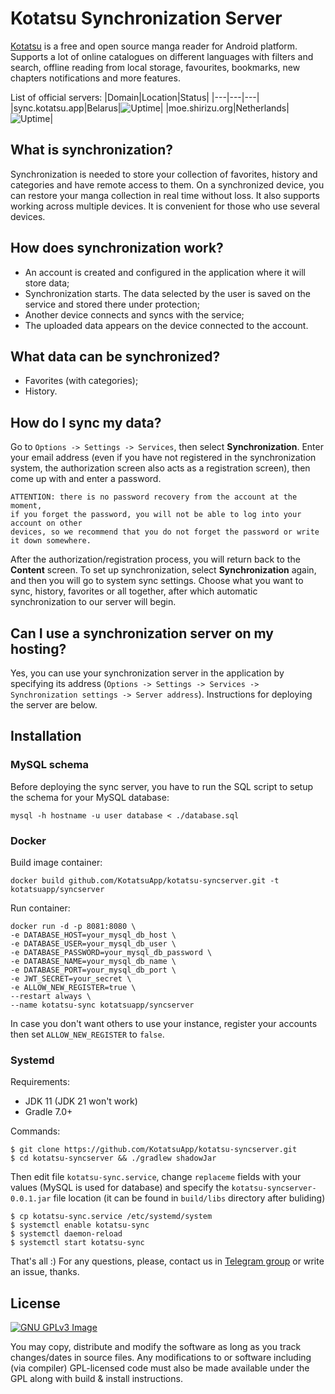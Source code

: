 # Kotatsu Synchronization Server

[Kotatsu](https://github.com/KotatsuApp/Kotatsu) is a free and open source manga reader for Android platform. Supports a lot of online catalogues on different languages with filters and search, offline reading from local storage, favourites, bookmarks, new chapters notifications and more features.

List of official servers:
|Domain|Location|Status|
|---|---|---|
|sync.kotatsu.app|Belarus|![[Uptime](https://health.kotatsu.app/api/badge/1/status)](https://status.kotatsu.app/api/badge/1/status)|
|moe.shirizu.org|Netherlands|![[Uptime](https://health.kotatsu.app/api/badge/7/status)](https://status.kotatsu.app/api/badge/7/status)|

## What is synchronization?
Synchronization is needed to store your collection of favorites, history and categories and have remote access to them. On a synchronized device, you can restore your manga collection in real time without loss. It also supports working across multiple devices. It is convenient for those who use several devices.

## How does synchronization work?
 - An account is created and configured in the application where it will store data;
 - Synchronization starts. The data selected by the user is saved on the service and stored there under protection;
 - Another device connects and syncs with the service;
 - The uploaded data appears on the device connected to the account.

## What data can be synchronized?
 - Favorites (with categories);
 - History.

## How do I sync my data?
Go to `Options -> Settings -> Services`, then select **Synchronization**. Enter your email address (even if you have not registered in the synchronization system, the authorization screen also acts as a registration screen), then come up with and enter a password.

    ATTENTION: there is no password recovery from the account at the moment,
	if you forget the password, you will not be able to log into your account on other
	devices, so we recommend that you do not forget the password or write it down somewhere.

After the authorization/registration process, you will return back to the **Content** screen. To set up synchronization, select **Synchronization** again, and then you will go to system sync settings. Choose what you want to sync, history, favorites or all together, after which automatic synchronization to our server will begin.

## Can I use a synchronization server on my hosting?
Yes, you can use your synchronization server in the application by specifying its address (`Options -> Settings -> Services -> Synchronization settings -> Server address`). Instructions for deploying the server are below.

## Installation
### MySQL schema

Before deploying the sync server, you have to run the SQL script to setup the schema for your MySQL database:

	mysql -h hostname -u user database < ./database.sql

### Docker
Build image container:

    docker build github.com/KotatsuApp/kotatsu-syncserver.git -t kotatsuapp/syncserver

Run container:

    docker run -d -p 8081:8080 \
	-e DATABASE_HOST=your_mysql_db_host \
	-e DATABASE_USER=your_mysql_db_user \
	-e DATABASE_PASSWORD=your_mysql_db_password \
	-e DATABASE_NAME=your_mysql_db_name \
 	-e DATABASE_PORT=your_mysql_db_port \
	-e JWT_SECRET=your_secret \
	-e ALLOW_NEW_REGISTER=true \
	--restart always \
	--name kotatsu-sync kotatsuapp/syncserver

In case you don't want others to use your instance, register your accounts then set `ALLOW_NEW_REGISTER` to `false`.

### Systemd
Requirements:
- JDK 11 (JDK 21 won't work)
- Gradle 7.0+

Commands:

    $ git clone https://github.com/KotatsuApp/kotatsu-syncserver.git
    $ cd kotatsu-syncserver && ./gradlew shadowJar

Then edit file `kotatsu-sync.service`, change `replaceme` fields with your values (MySQL is used for database) and specify the `kotatsu-syncserver-0.0.1.jar` file location (it can be found in `build/libs` directory after buliding)

	$ cp kotatsu-sync.service /etc/systemd/system
	$ systemctl enable kotatsu-sync
  	$ systemctl daemon-reload
	$ systemctl start kotatsu-sync

That's all :)
For any questions, please, contact us in [Telegram group](https://t.me/kotatsuapp) or write an issue, thanks.

## License

[![GNU GPLv3 Image](https://www.gnu.org/graphics/gplv3-127x51.png)](http://www.gnu.org/licenses/gpl-3.0.en.html)

You may copy, distribute and modify the software as long as you track changes/dates in source files. Any modifications
to or software including (via compiler) GPL-licensed code must also be made available under the GPL along with build &
install instructions.
